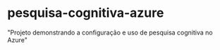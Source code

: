 # pesquisa-cognitiva-azure
"Projeto demonstrando a configuração e uso de pesquisa cognitiva no Azure" 
